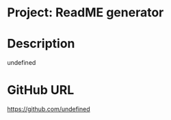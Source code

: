 # Project: ReadME generator
  
  # Description
  undefined

  # GitHub URL
  https://github.com/undefined
